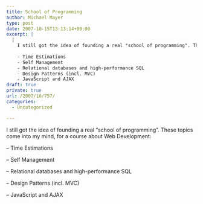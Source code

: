 ```yaml
---
title: School of Programming
author: Michael Mayer
type: post
date: 2007-10-15T13:13:14+00:00
excerpt: |
  |
    I still got the idea of founding a real "school of programming". These topics come into my mind, for a course about Web Development:
    
    - Time Estimations
    - Self Management
    - Relational databases and high-performance SQL
    - Design Patterns (incl. MVC)
    - JavaScript and AJAX
draft: true
private: true
url: /2007/10/757/
categories:
  - Uncategorized

---
```

I still got the idea of founding a real &#8220;school of programming&#8221;. These topics come into my mind, for a course about Web Development:

&#8211; Time Estimations
  
&#8211; Self Management
  
&#8211; Relational databases and high-performance SQL
  
&#8211; Design Patterns (incl. MVC)
  
&#8211; JavaScript and AJAX